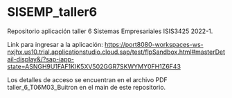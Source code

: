 # SISEMP_taller6
Repositorio aplicación taller 6 Sistemas Empresariales ISIS3425 2022-1.

Link para ingresar a la aplicación: https://port8080-workspaces-ws-nxjhx.us10.trial.applicationstudio.cloud.sap/test/flpSandbox.html#masterDetail-display&/?sap-iapp-state=ASNGH9U1FAF1KIK5XV502GGR7SKWYMY0FH1Z6F43 

Los detalles de acceso se encuentran en el archivo PDF taller_6_T06M03_Buitron en el main de este repositorio. 
